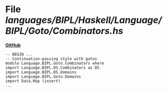 # File _languages/BIPL/Haskell/Language/BIPL/Goto/Combinators.hs_
**[GitHub](https://github.com/softlang/yas/blob/master/languages/BIPL/Haskell/Language/BIPL/Goto/Combinators.hs)**
```
-- BEGIN ...
-- Continuation-passing style with gotos
module Language.BIPL.Goto.Combinators where
import Language.BIPL.DS.Combinators as DS
import Language.BIPL.DS.Domains
import Language.BIPL.Goto.Domains
import Data.Map (insert)
...
```
